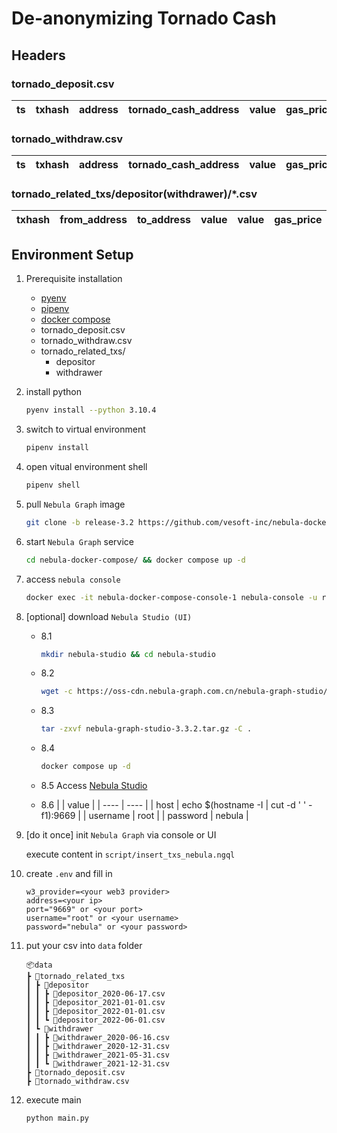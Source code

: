 # De-anonymizing Tornado Cash

## Headers

### tornado_deposit.csv

|    ts      |   txhash   | address | tornado_cash_address | value | gas_price
|  ----      | ----      | -----------| ------------------- | ---| --- |

### tornado_withdraw.csv

|    ts      |   txhash   | address | tornado_cash_address | value | gas_price
|  ----    | ----      | -----------| ------------------- | ---| --- |

### tornado_related_txs/depositor(withdrawer)/*.csv

|    txhash   |   from_address   | to_address | value | value | gas_price
|  ----    | ----      | -----------| ------------------- | ---| --- |

## Environment Setup

1. Prerequisite installation
    - [pyenv](https://github.com/pyenv/pyenv)
    - [pipenv](https://github.com/pypa/pipenv)
    - [docker compose](https://docs.docker.com/compose/install/)
    - tornado_deposit.csv
    - tornado_withdraw.csv
    - tornado_related_txs/
        - depositor
        - withdrawer
2. install python

    ```bash
    pyenv install --python 3.10.4
    ```

3. switch to virtual environment

    ```bash
    pipenv install
    ```

4. open vitual environment shell

    ```bash
    pipenv shell
    ```

5. pull `Nebula Graph` image

    ```bash
    git clone -b release-3.2 https://github.com/vesoft-inc/nebula-docker-compose.git

    ```

6. start `Nebula Graph` service

    ```bash
    cd nebula-docker-compose/ && docker compose up -d
    ```

7. access `nebula console`

    ```bash
    docker exec -it nebula-docker-compose-console-1 nebula-console -u root -p nebula --address=graphd --port=9669
    ```

8. [optional] download `Nebula Studio (UI)`

    - 8.1

        ```bash
        mkdir nebula-studio && cd nebula-studio
        ```

    - 8.2

        ```bash
        wget -c https://oss-cdn.nebula-graph.com.cn/nebula-graph-studio/3.3.2/nebula-graph-studio-3.3.2.tar.gz
        ```

    - 8.3

        ```bash
        tar -zxvf nebula-graph-studio-3.3.2.tar.gz -C .
        ```

    - 8.4

        ```bash
        docker compose up -d
        ```

    - 8.5
        Access [Nebula Studio](http://localhost:7001)

    - 8.6
        |          |   value   |
        |  ----    | ----      |
        | host     | echo $(hostname -I \| cut -d ' ' -f1):9669 |
        | username | root      |
        | password | nebula    |
9. [do it once] init `Nebula Graph` via console or UI

    execute content in `script/insert_txs_nebula.ngql`

10. create `.env` and fill in

    ```.env
    w3_provider=<your web3 provider>
    address=<your ip>
    port="9669" or <your port>
    username="root" or <your username>
    password="nebula" or <your password>
    ```

11. put your csv into `data` folder

    ```tree
    📦data
    ┣ 📂tornado_related_txs
    ┃ ┣ 📂depositor
    ┃ ┃ ┣ 📜depositor_2020-06-17.csv
    ┃ ┃ ┣ 📜depositor_2021-01-01.csv
    ┃ ┃ ┣ 📜depositor_2022-01-01.csv
    ┃ ┃ ┗ 📜depositor_2022-06-01.csv
    ┃ ┗ 📂withdrawer
    ┃ ┃ ┣ 📜withdrawer_2020-06-16.csv
    ┃ ┃ ┣ 📜withdrawer_2020-12-31.csv
    ┃ ┃ ┣ 📜withdrawer_2021-05-31.csv
    ┃ ┃ ┗ 📜withdrawer_2021-12-31.csv
    ┣ 📜tornado_deposit.csv
    ┣ 📜tornado_withdraw.csv
    ```

12. execute main

    ```bash
    python main.py
    ```
